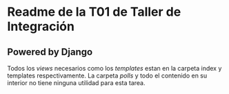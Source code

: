 # Readme de la T01 de Taller de Integración
## Powered by Django

Todos los *views* necesarios como los *templates* estan en la carpeta index y
templates respectivamente. La carpeta *polls*  y todo el contenido en su interior
no tiene ninguna utilidad para esta tarea.
